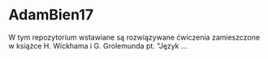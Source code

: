 # AdamBien17
W tym repozytorium wstawiane są rozwiązywane ćwiczenia zamieszczone w książce H. Wickhama i G. Grolemunda pt. "Język …
